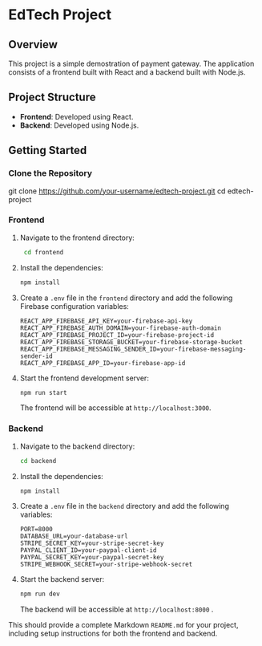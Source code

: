 # EdTech Project

## Overview

This project is a simple demostration of payment gateway. The application consists of a frontend built with React and a backend built with Node.js.

## Project Structure

- **Frontend**: Developed using React.
- **Backend**: Developed using Node.js.


## Getting Started

### Clone the Repository


git clone https://github.com/your-username/edtech-project.git
cd edtech-project

### Frontend
1. Navigate to the frontend directory:

   ```bash
    cd frontend
    ```

2. Install the dependencies:
 
    ```bash
    npm install
    ```

3. Create a `.env` file in the `frontend` directory and add the following Firebase configuration variables:

    ```env
    REACT_APP_FIREBASE_API_KEY=your-firebase-api-key
    REACT_APP_FIREBASE_AUTH_DOMAIN=your-firebase-auth-domain
    REACT_APP_FIREBASE_PROJECT_ID=your-firebase-project-id
    REACT_APP_FIREBASE_STORAGE_BUCKET=your-firebase-storage-bucket
    REACT_APP_FIREBASE_MESSAGING_SENDER_ID=your-firebase-messaging-sender-id
    REACT_APP_FIREBASE_APP_ID=your-firebase-app-id
    ```
  
4. Start the frontend development server:

    ```bash
    npm run start
    ```

    The frontend will be accessible at `http://localhost:3000`.

### Backend
1. Navigate to the backend directory:

    ```bash
    cd backend
    ```

2. Install the dependencies:

    ```bash
    npm install
    ```

3. Create a `.env` file in the `backend` directory and add the following variables:

    ```env
    PORT=8000
    DATABASE_URL=your-database-url
    STRIPE_SECRET_KEY=your-stripe-secret-key
    PAYPAL_CLIENT_ID=your-paypal-client-id
    PAYPAL_SECRET_KEY=your-paypal-secret-key
    STRIPE_WEBHOOK_SECRET=your-stripe-webhook-secret
    ```

4. Start the backend server:

    ```bash
    npm run dev
    ```

    The backend will be accessible at `http://localhost:8000` .


   
This should provide a complete Markdown `README.md` for your project, including setup instructions for both the frontend and backend.

